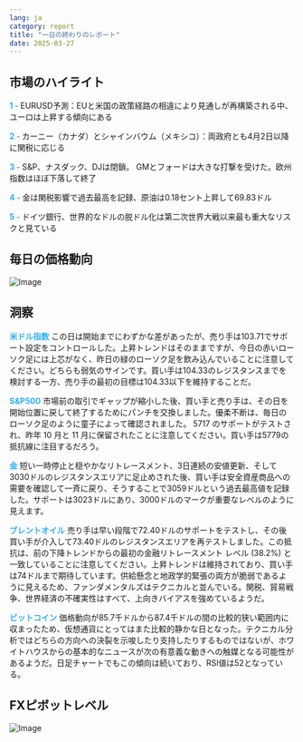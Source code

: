 ```yaml
---
lang: ja
category: report
title: "一日の終わりのレポート"
date: 2025-03-27
---
```



<h2>市場のハイライト</h2>
<strong style="color: #2caef7;">1 - </strong> EURUSD予測：EUと米国の政策経路の相違により見通しが再構築される中、ユーロは上昇する傾向にある

<strong style="color: #2caef7;">2 - </strong> カーニー（カナダ）とシャインバウム（メキシコ）：両政府とも4月2日以降に関税に応じる

<strong style="color: #2caef7;">3 - </strong> S&P、ナスダック、DJは閉鎖。 GMとフォードは大きな打撃を受けた。欧州指数はほぼ下落して終了

<strong style="color: #2caef7;">4 - </strong> 金は関税影響で過去最高を記録、原油は0.18セント上昇して69.83ドル

<strong style="color: #2caef7;">5 - </strong> ドイツ銀行、世界的なドルの脱ドル化は第二次世界大戦以来最も重大なリスクと見ている



<h2>毎日の価格動向</h2>
<img src="https://markleighedu.github.io/img/Mar-2025/27-Mar-2025/price.jpg" alt="Image"/>

<h2>洞察</h2>
<strong style="color: #2caef7;">米ドル指数</strong> この日は開始までにわずかな差があったが、売り手は103.71でサポート設定をコントロールした。上昇トレンドはそのままですが、今日の赤いローソク足には上芯がなく、昨日の緑のローソク足を飲み込んでいることに注意してください。どちらも弱気のサインです。買い手は104.33のレジスタンスまでを検討する一方、売り手の最初の目標は104.33以下を維持することだ。

<strong style="color: #2caef7;">S&P500</strong> 市場前の取引でギャップが縮小した後、買い手と売り手は、その日を開始位置に戻して終了するためにパンチを交換しました。優柔不断は、毎日のローソク足のように童子によって確認されました。 5717 のサポートがテストされ、昨年 10 月と 11 月に保留されたことに注意してください。買い手は5779の抵抗線に注目するだろう。 

<strong style="color: #2caef7;">金</strong> 短い一時停止と穏やかなリトレースメント、3日連続の安値更新、そして3030ドルのレジスタンスエリアに足止めされた後、買い手は安全資産商品への需要を確認して一斉に戻り、そうすることで3059ドルという過去最高値を記録した。サポートは3023ドルにあり、3000ドルのマークが重要なレベルのように見えます。

<strong style="color: #2caef7;">ブレントオイル</strong> 売り手は早い段階で72.40ドルのサポートをテストし、その後買い手が介入して73.40ドルのレジスタンスエリアを再テストしました。この抵抗は、前の下降トレンドからの最初の金融リトレースメント レベル (38.2%) と一致していることに注意してください。上昇トレンドは維持されており、買い手は74ドルまで期待しています。供給懸念と地政学的緊張の両方が脆弱であるように見えるため、ファンダメンタルズはテクニカルと並んでいる。関税、貿易戦争、世界経済の不確実性はすべて、上向きバイアスを強めているようだ。

<strong style="color: #2caef7;">ビットコイン</strong> 価格動向が85.7千ドルから87.4千ドルの間の比較的狭い範囲内に収まったため、仮想通貨にとってはまた比較的静かな日となった。テクニカル分析ではどちらの方向への決裂を示唆したり支持したりするものではないが、ホワイトハウスからの基本的なニュースが次の有意義な動きへの触媒となる可能性があるようだ。日足チャートでもこの傾向は続いており、RSI値は52となっている。



<h2>FXピボットレベル</h2>
<img src="https://markleighedu.github.io/img/Mar-2025/27-Mar-2025/pivot.jpg" alt="Image"/>
